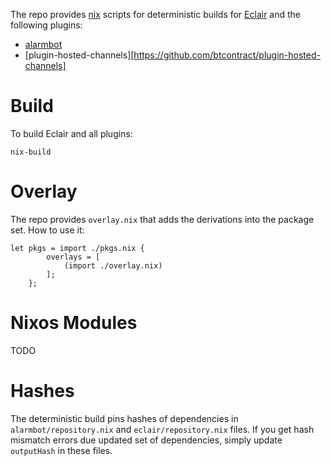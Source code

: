 The repo provides [nix](nixos.org) scripts for deterministic builds for [Eclair](https://github.com/ACINQ/eclair) and the following plugins:

- [alarmbot](https://github.com/engenegr/eclair-alarmbot-plugin)
- [plugin-hosted-channels][https://github.com/btcontract/plugin-hosted-channels]

# Build 

To build Eclair and all plugins:
```
nix-build
```

# Overlay

The repo provides `overlay.nix` that adds the derivations into the package set. How to use it:
```
let pkgs = import ./pkgs.nix { 
        overlays = [
            (import ./overlay.nix)
        ];
    };
```

# Nixos Modules 

TODO

# Hashes 

The deterministic build pins hashes of dependencies in `alarmbot/repository.nix` and `eclair/repository.nix` files. 
If you get hash mismatch errors due updated set of dependencies, simply update `outputHash` in these files.